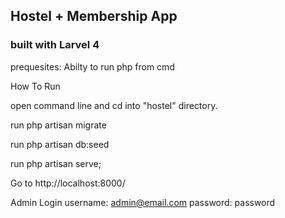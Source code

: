 ## Hostel + Membership App

### built with Larvel 4

prequesites: Abilty to run php from cmd

How To Run

open command line and cd into "hostel" directory.

run php artisan migrate

run php artisan db:seed

run php artisan serve;

Go to http://localhost:8000/

Admin Login
username: admin@email.com
password: password